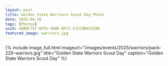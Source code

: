 ```yaml
---
layout: post
title: Golden State Warriors Scout Day Photo
date: 2025-04-16
tags: [Photos]
uuid: 4AB0C757-6F91-4EBE-BFCC-F1CCBB4C4CBA
featured_image: warriors.jpg
---
```


{% include image_full.html imageurl="/images/events/2025/warriors/pack-229-warriors.jpg" title="Golden State Warriors Scout Day" caption="Golden State Warriors Scout Day" %}

